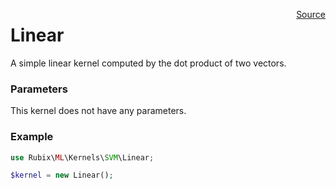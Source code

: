 <p><span style="float:right;"><a href="https://github.com/RubixML/RubixML/blob/master/src/Kernels/SVM/Linear.php">Source</a></span></p>

# Linear
A simple linear kernel computed by the dot product of two vectors.

### Parameters
This kernel does not have any parameters.

### Example
```php
use Rubix\ML\Kernels\SVM\Linear;

$kernel = new Linear();
```